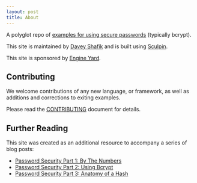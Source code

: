 ```yaml
---
layout: post
title: About
---
```


A polyglot repo of [examples for using secure passwords](http://securepasswords.info/) (typically bcrypt).

This site is maintained by [Davey Shafik](http://twitter.com/dshafik) and is built using [Sculpin](https://sculpin.io).

This site is sponsored by [Engine Yard](https://www.engineyard.com).

## Contributing

We welcome contributions of any new language, or framework, as well as additions and corrections to exiting examples.

Please read the [CONTRIBUTING](https://github.com/dshafik/securepasswords.info/blob/master/CONTRIBUTING.md) document for details.

## Further Reading

This site was created as an additional resource to accompany a series of blog posts:

- [Password Security Part 1: By The Numbers](https://blog.engineyard.com/2014/password-security-part-1)
- [Password Security Part 2: Using Bcrypt](https://blog.engineyard.com/2014/password-security-part-2)
- [Password Security Part 3: Anatomy of a Hash](https://blog.engineyard.com/2014/password-security-part-3)
